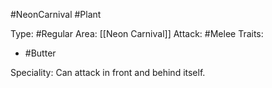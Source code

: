 #NeonCarnival #Plant 

Type: #Regular 
Area: [[Neon Carnival]]
Attack: #Melee
Traits:
- #Butter

Speciality: Can attack in front and behind itself.